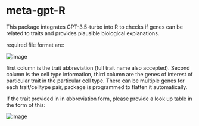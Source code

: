 # meta-gpt-R
This package integrates GPT-3.5-turbo into R to checks if genes can be related to traits and provides plausible biological explanations.

required file format are:

![image](https://github.com/Shaoyi-Zhang96/meta-gpt-R/assets/94341094/0b1a98cc-087b-49be-a4a1-d3f622979889)


first column is the trait abbreviation (full trait name also accepted). Second column is the cell type information, third column are the genes of interest of particular trait in the particular cell type. There can be multiple genes for each trait/celltype pair, package is programmed to flatten it automatically. 

If the trait provided in in abbreviation form, please provide a look up table in the form of this:

![image](https://github.com/Shaoyi-Zhang96/meta-gpt-R/assets/94341094/09b767e3-b105-40bb-9133-f070fd38f198)



